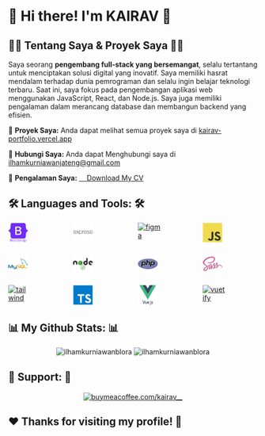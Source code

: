 # 👋 Hi there! I'm KAIRAV 👋

## 🙋‍♂️ Tentang Saya & Proyek Saya 🙋‍♂️

Saya seorang **pengembang full-stack yang bersemangat**, selalu tertantang untuk menciptakan solusi digital yang inovatif. Saya memiliki hasrat mendalam terhadap dunia pemrograman dan selalu ingin belajar teknologi terbaru. Saat ini, saya fokus pada pengembangan aplikasi web menggunakan JavaScript, React, dan Node.js. Saya juga memiliki pengalaman dalam merancang database dan membangun backend yang efisien.

🚀 **Proyek Saya:** Anda dapat melihat semua proyek saya di [kairav-portfolio.vercel.app](kairav-portfolio.vercel.app)

📧 **Hubungi Saya:** Anda dapat Menghubungi saya di ilhamkurniawanjateng@gmail.com

📄 **Pengalaman Saya:** 
<a href="https://drive.google.com/file/d/1573DzRVKJjYU38SiV46fQuuhlCancZB9/view?usp=drive_link" target="_blank">
    Download My CV
</a>

## 🛠️ Languages and Tools: 🛠️
<div align="between" style="display: grid; grid-template-columns: repeat(auto-fit, minmax(40px, 1fr)); grid-gap: 20px;">
  <div><a href="https://getbootstrap.com" target="_blank" rel="noreferrer"> <img src="https://raw.githubusercontent.com/devicons/devicon/master/icons/bootstrap/bootstrap-plain-wordmark.svg" alt="bootstrap" width="40" height="40"/> </a></div> 
  <div><a href="https://expressjs.com" target="_blank" rel="noreferrer"> <img src="https://raw.githubusercontent.com/devicons/devicon/master/icons/express/express-original-wordmark.svg" alt="express" width="40" height="40"/> </a></div> 
  <div><a href="https://www.figma.com/" target="_blank" rel="noreferrer"> <img src="https://www.vectorlogo.zone/logos/figma/figma-icon.svg" alt="figma" width="40" height="40"/> </a></div> 
  <div><a href="https://developer.mozilla.org/en-US/docs/Web/JavaScript" target="_blank" rel="noreferrer"> <img src="https://raw.githubusercontent.com/devicons/devicon/master/icons/javascript/javascript-original.svg" alt="javascript" width="40" height="40"/> </a></div> 
  <div><a href="https://www.mysql.com/" target="_blank" rel="noreferrer"> <img src="https://raw.githubusercontent.com/devicons/devicon/master/icons/mysql/mysql-original-wordmark.svg" alt="mysql" width="40" height="40"/> </a></div> 
  <div><a href="https://nodejs.org" target="_blank" rel="noreferrer"> <img src="https://raw.githubusercontent.com/devicons/devicon/master/icons/nodejs/nodejs-original-wordmark.svg" alt="nodejs" width="40" height="40"/> </a></div> 
  <div><a href="https://www.php.net" target="_blank" rel="noreferrer"> <img src="https://raw.githubusercontent.com/devicons/devicon/master/icons/php/php-original.svg" alt="php" width="40" height="40"/> </a></div> 
  <div><a href="https://sass-lang.com" target="_blank" rel="noreferrer"> <img src="https://raw.githubusercontent.com/devicons/devicon/master/icons/sass/sass-original.svg" alt="sass" width="40" height="40"/> </a></div> 
  <div><a href="https://tailwindcss.com/" target="_blank" rel="noreferrer"> <img src="https://www.vectorlogo.zone/logos/tailwindcss/tailwindcss-icon.svg" alt="tailwind" width="40" height="40"/> </a></div> 
  <div><a href="https://www.typescriptlang.org/" target="_blank" rel="noreferrer"> <img src="https://raw.githubusercontent.com/devicons/devicon/master/icons/typescript/typescript-original.svg" alt="typescript" width="40" height="40"/> </a></div> 
  <div><a href="https://vuejs.org/" target="_blank" rel="noreferrer"> <img src="https://raw.githubusercontent.com/devicons/devicon/master/icons/vuejs/vuejs-original-wordmark.svg" alt="vuejs" width="40" height="40"/> </a></div> 
  <div><a href="https://vuetifyjs.com/en/" target="_blank" rel="noreferrer"> <img src="https://bestofjs.org/logos/vuetify.svg" alt="vuetify" width="40" height="40"/> </a></div> 
</div>

## 📊 My Github Stats: 📊
<p align="center">
  <img align="center" src="https://github-readme-stats.vercel.app/api/top-langs?username=ilhamkurniawanblora&show_icons=true&locale=en&layout=compact" alt="ilhamkurniawanblora" />
  <img align="center" src="https://github-readme-streak-stats.herokuapp.com/?user=ilhamkurniawanblora&" alt="ilhamkurniawanblora" />
</p>

## 🙏 Support: 🙏
<p align="center"><a href="https://www.buymeacoffee.com/buymeacoffee.com/kairav__"> <img align="center" src="https://cdn.buymeacoffee.com/buttons/v2/default-yellow.png" height="50" width="210" alt="buymeacoffee.com/kairav__" /></a></p>

## ❤️ Thanks for visiting my profile! 🚀
